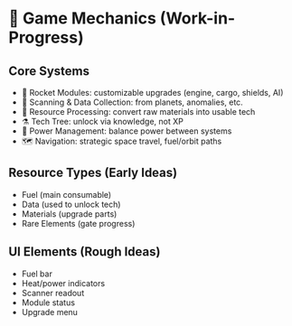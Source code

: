 # 🧩 Game Mechanics (Work-in-Progress)

## Core Systems

- 🚀 Rocket Modules: customizable upgrades (engine, cargo, shields, AI)
- 🔬 Scanning & Data Collection: from planets, anomalies, etc.
- 🔧 Resource Processing: convert raw materials into usable tech
- ⚗️ Tech Tree: unlock via knowledge, not XP
- 🔋 Power Management: balance power between systems
- 🗺️ Navigation: strategic space travel, fuel/orbit paths

## Resource Types (Early Ideas)

- Fuel (main consumable)
- Data (used to unlock tech)
- Materials (upgrade parts)
- Rare Elements (gate progress)

## UI Elements (Rough Ideas)

- Fuel bar
- Heat/power indicators
- Scanner readout
- Module status
- Upgrade menu